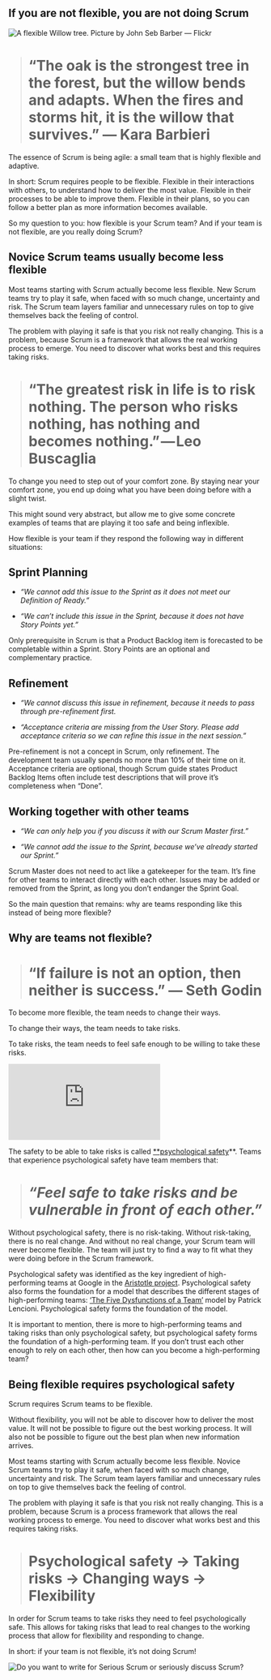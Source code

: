 ## If you are not flexible, you are not doing Scrum

![A flexible Willow tree. Picture by John Seb Barber — [Flickr](https://www.flickr.com/photos/johnseb/)](https://cdn-images-1.medium.com/max/3200/1*rMMnPBLO4GOnpizPt0iOvg.jpeg)
> # “The oak is the strongest tree in the forest, but the willow bends and adapts. When the fires and storms hit, it is the willow that survives.” — Kara Barbieri

The essence of Scrum is being agile: a small team that is highly flexible and adaptive.

In short: Scrum requires people to be flexible. Flexible in their interactions with others, to understand how to deliver the most value. Flexible in their processes to be able to improve them. Flexible in their plans, so you can follow a better plan as more information becomes available.

So my question to you: how flexible is your Scrum team? And if your team is not flexible, are you really doing Scrum?

## Novice Scrum teams usually become less flexible

Most teams starting with Scrum actually become less flexible. New Scrum teams try to play it safe, when faced with so much change, uncertainty and risk. The Scrum team layers familiar and unnecessary rules on top to give themselves back the feeling of control.

The problem with playing it safe is that you risk not really changing. This is a problem, because Scrum is a framework that allows the real working process to emerge. You need to discover what works best and this requires taking risks.
> # “The greatest risk in life is to risk nothing. The person who risks nothing, has nothing and becomes nothing.” — Leo Buscaglia

To change you need to step out of your comfort zone. By staying near your comfort zone, you end up doing what you have been doing before with a slight twist.

This might sound very abstract, but allow me to give some concrete examples of teams that are playing it too safe and being inflexible.

How flexible is your team if they respond the following way in different situations:

## Sprint Planning

* *“We cannot add this issue to the Sprint as it does not meet our Definition of Ready.”*

* *“We can’t include this issue in the Sprint, because it does not have Story Points yet.”*

Only prerequisite in Scrum is that a Product Backlog item is forecasted to be completable within a Sprint. Story Points are an optional and complementary practice.

## **Refinement**

* *“We cannot discuss this issue in refinement, because it needs to pass through pre-refinement first.*

* *“Acceptance criteria are missing from the User Story. Please add acceptance criteria so we can refine this issue in the next session.”*

Pre-refinement is not a concept in Scrum, only refinement. The development team usually spends no more than 10% of their time on it. Acceptance criteria are optional, though Scrum guide states Product Backlog Items often include test descriptions that will prove it’s completeness when “Done”.

## Working together with other teams

* *“We can only help you if you discuss it with our Scrum Master first.”*

* *“We cannot add the issue to the Sprint, because we’ve already started our Sprint.”*

Scrum Master does not need to act like a gatekeeper for the team. It’s fine for other teams to interact directly with each other. Issues may be added or removed from the Sprint, as long you don’t endanger the Sprint Goal.

So the main question that remains: why are teams responding like this instead of being more flexible?

## Why are teams not flexible?
> # “If failure is not an option, then neither is success.” — Seth Godin

To become more flexible, the team needs to change their ways.

To change their ways, the team needs to take risks.

To take risks, the team needs to feel safe enough to be willing to take these risks.

 <iframe src="https://medium.com/media/778c91b5e28e87d50f87c3303bf7d737" frameborder=0></iframe>

The safety to be able to take risks is called [**psychological safety](https://en.wikipedia.org/wiki/Psychological_safety)**. Teams that experience psychological safety have team members that:
> # *“Feel safe to take risks and be vulnerable in front of each other.”*

Without psychological safety, there is no risk-taking. Without risk-taking, there is no real change. And without no real change, your Scrum team will never become flexible. The team will just try to find a way to fit what they were doing before in the Scrum framework.

Psychological safety was identified as the key ingredient of high-performing teams at Google in the [Aristotle project](https://rework.withgoogle.com/print/guides/5721312655835136/). Psychological safety also forms the foundation for a model that describes the different stages of high-performing teams: [‘The Five Dysfunctions of a Team’](https://en.wikipedia.org/wiki/The_Five_Dysfunctions_of_a_Team) model by Patrick Lencioni. Psychological safety forms the foundation of the model.

It is important to mention, there is more to high-performing teams and taking risks than only psychological safety, but psychological safety forms the foundation of a high-performing team. If you don’t trust each other enough to rely on each other, then how can you become a high-performing team?

## Being flexible requires psychological safety

Scrum requires Scrum teams to be flexible.

Without flexibility, you will not be able to discover how to deliver the most value. It will not be possible to figure out the best working process. It will also not be possible to figure out the best plan when new information arrives.

Most teams starting with Scrum actually become less flexible. Novice Scrum teams try to play it safe, when faced with so much change, uncertainty and risk. The Scrum team layers familiar and unnecessary rules on top to give themselves back the feeling of control.

The problem with playing it safe is that you risk not really changing. This is a problem, because Scrum is a process framework that allows the real working process to emerge. You need to discover what works best and this requires taking risks.
> # Psychological safety -> Taking risks -> Changing ways -> Flexibility

In order for Scrum teams to take risks they need to feel psychologically safe. This allows for taking risks that lead to real changes to the working process that allow for flexibility and responding to change.

In short: if your team is not flexible, it’s not doing Scrum!

![[Do you want to write for Serious Scrum or seriously discuss Scrum?](https://medium.com/serious-scrum/your-invitation-to-the-serious-scrum-slack-workspace-f424aeea4093?sk=e8334e6ee505a85ae6b9d2a1ce37219c)](https://cdn-images-1.medium.com/max/NaN/1*qsg-zjcnz5A8B1xmBbdIfw.png)